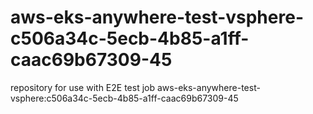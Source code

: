 # aws-eks-anywhere-test-vsphere-c506a34c-5ecb-4b85-a1ff-caac69b67309-45
repository for use with E2E test job aws-eks-anywhere-test-vsphere:c506a34c-5ecb-4b85-a1ff-caac69b67309-45

